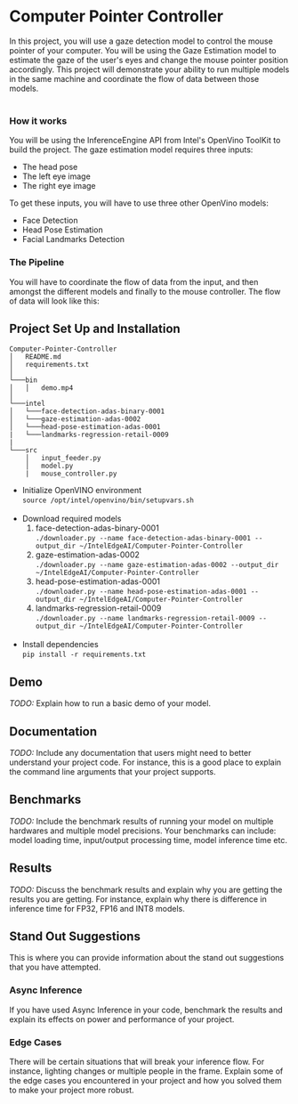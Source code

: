 # Computer Pointer Controller

In this project, you will use a gaze detection model to control the mouse pointer of your computer. You will be using the Gaze Estimation model to estimate the gaze of the user's eyes and change the mouse pointer position accordingly. This project will demonstrate your ability to run multiple models in the same machine and coordinate the flow of data between those models.</br></br>
### How it works
You will be using the InferenceEngine API from Intel's OpenVino ToolKit to build the project. The gaze estimation model requires three inputs:
- The head pose
- The left eye image
- The right eye image</br>

To get these inputs, you will have to use three other OpenVino models:
- Face Detection
- Head Pose Estimation
- Facial Landmarks Detection
### The Pipeline
You will have to coordinate the flow of data from the input, and then amongst the different models and finally to the mouse controller. The flow of data will look like this:

## Project Set Up and Installation
```
Computer-Pointer-Controller
│   README.md
│   requirements.txt   
│
└───bin
│   │   demo.mp4
│   
└───intel
│   └───face-detection-adas-binary-0001
│   └───gaze-estimation-adas-0002
│   └───head-pose-estimation-adas-0001
|   └───landmarks-regression-retail-0009
|
└───src
    │   input_feeder.py
    │   model.py
    |   mouse_controller.py
```
- Initialize OpenVINO environment</br>
```source /opt/intel/openvino/bin/setupvars.sh```</br></br>
- Download required models</br>
  1. face-detection-adas-binary-0001</br>
```./downloader.py --name face-detection-adas-binary-0001 --output_dir ~/IntelEdgeAI/Computer-Pointer-Controller```
  2. gaze-estimation-adas-0002</br>
  ```./downloader.py --name gaze-estimation-adas-0002 --output_dir ~/IntelEdgeAI/Computer-Pointer-Controller```
  3. head-pose-estimation-adas-0001</br>
  ```./downloader.py --name head-pose-estimation-adas-0001 --output_dir ~/IntelEdgeAI/Computer-Pointer-Controller```
  4. landmarks-regression-retail-0009</br>
  ```./downloader.py --name landmarks-regression-retail-0009 --output_dir ~/IntelEdgeAI/Computer-Pointer-Controller```</br></br>
- Install dependencies</br>
```pip install -r requirements.txt```
  
## Demo
*TODO:* Explain how to run a basic demo of your model.

## Documentation
*TODO:* Include any documentation that users might need to better understand your project code. For instance, this is a good place to explain the command line arguments that your project supports.

## Benchmarks
*TODO:* Include the benchmark results of running your model on multiple hardwares and multiple model precisions. Your benchmarks can include: model loading time, input/output processing time, model inference time etc.

## Results
*TODO:* Discuss the benchmark results and explain why you are getting the results you are getting. For instance, explain why there is difference in inference time for FP32, FP16 and INT8 models.

## Stand Out Suggestions
This is where you can provide information about the stand out suggestions that you have attempted.

### Async Inference
If you have used Async Inference in your code, benchmark the results and explain its effects on power and performance of your project.

### Edge Cases
There will be certain situations that will break your inference flow. For instance, lighting changes or multiple people in the frame. Explain some of the edge cases you encountered in your project and how you solved them to make your project more robust.
